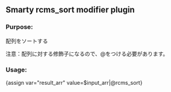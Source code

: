 ## Smarty rcms_sort modifier plugin

### Purpose:
配列をソートする

注意：配列に対する修飾子になるので、@をつける必要があります。

### Usage:
{assign var="result_arr" value=$input_arr|@rcms_sort}
